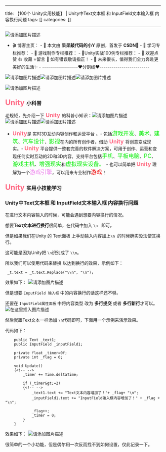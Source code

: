 
--- 
title:  【100个 Unity实用技能】 | Unity中Text文本框 和 InputField文本输入框 内容换行问题 
tags: []
categories: [] 

---
<img src="https://img-blog.csdnimg.cn/4ea0ad75b9c145e5ba7d219b7e425099.png" alt="请添加图片描述">

>  
 -  🎬 博客主页： -  🎥 本文由 **呆呆敲代码的小Y** 原创，首发于 **CSDN**🙉 -  🎄 学习专栏推荐： -  🌲 游戏制作专栏推荐： -  🌲Unity实战100例专栏推荐： -  🏅 欢迎点赞 👍 收藏 ⭐留言 📝 如有错误敬请指正！ -  📆 未来很长，值得我们全力奔赴更美好的生活✨ -  ------------------❤️分割线❤️-------------------------  


<img src="https://img-blog.csdnimg.cn/fca9590298da4004906d83d81f4ca0e6.gif" alt="请添加图片描述"><img src="https://img-blog.csdnimg.cn/fca9590298da4004906d83d81f4ca0e6.gif" alt="请添加图片描述"><img src="https://img-blog.csdnimg.cn/fca9590298da4004906d83d81f4ca0e6.gif" alt="请添加图片描述">

<img src="https://img-blog.csdnimg.cn/01e7ec91f0984ce4a166bf72cb52bea5.gif" alt="请添加图片描述">

### <font color="#ff6984" size="5"> Unity </font>小科普

老规矩，先介绍一下<font color="#ff6984" size="4"> **Unity** </font>的科普小知识：<img src="https://img-blog.csdnimg.cn/fca9590298da4004906d83d81f4ca0e6.gif" alt="请添加图片描述"><img src="https://img-blog.csdnimg.cn/fca9590298da4004906d83d81f4ca0e6.gif" alt="请添加图片描述"><img src="https://img-blog.csdnimg.cn/fca9590298da4004906d83d81f4ca0e6.gif" alt="请添加图片描述">
- <font color="#ff6984" size="4">**Unity**</font>是 实时3D互动内容创作和运营平台 。- 包括<font color="#green" size="4">游戏开发</font>、<font color="#green" size="4">美术</font>、<font color="#green" size="4">建筑</font>、<font color="#green" size="4">汽车设计</font>、<font color="#green" size="4">影视</font>在内的所有创作者，借助<font color="#ff6984" size="4"> **Unity** </font>将创意变成现实。- <font color="#ff6e84" size="4">**Unity**</font> 平台提供一整套完善的软件解决方案，可用于创作、运营和变现任何实时互动的2D和3D内容，支持平台包括<font color="#green" size="4">手机</font>、<font color="#green" size="4">平板电脑</font>、<font color="#green" size="4">PC</font>、<font color="#green" size="4">游戏主机</font>、<font color="#green" size="4">增强现实</font>和<font color="#green" size="4">虚拟现实设备。 </font>- 也可以简单把 <font color="#ff6e84" size="4">**Unity**</font> 理解为一个<font color="#ee82ee" size="4">游戏引擎</font>，可以用来专业制作<font color="#ee0000" size="4">游戏</font>！
### <font color="#ff6984" size="5"> Unity </font>实用小技能学习

### Unity中Text文本框 和 InputField文本输入框 内容换行问题

在进行文本内容输入的时候，可能会遇到想要内容换行的情况。

想要**Text文本进行换行**很简单，在代码中加入 `\n ` 即可。

但是如果我们在Unity 的 Text面板 上手动输入内容加上`\n `的时候确实没法使其换行。

这可能是因为Unity把 `\n`识别成了 `\\n`。

所以我们可以使用代码来替换 以达到换行的效果，示例如下：

```
 _t.text = _t.text.Replace("\\n", "\n");

```

效果如下： <img src="https://img-blog.csdnimg.cn/f646794c99da43908b24b661d4a4621d.gif" alt="请添加图片描述">

但是想要 `InputField 输入框` 中的内容换行的话这样还不够。

还要在 `InputField属性面板` 中将内容类型 改为 **多行提交** 或者 **多行新行**才可以。 <img src="https://img-blog.csdnimg.cn/cb4f39437927435ea6e77ebd33ff5b60.png" alt="在这里插入图片描述">

然后就跟Text文本一样添加 `\n`代码即可，下面用一个示例来演示效果。

代码如下：

```
    public Text _text1;
    public InputField _inputField1;

    private float _timer=0f;
    private int _flag = 0;

    void Update()
    {<!-- -->
        _timer += Time.deltaTime;

        if (_timer&gt;=2)
        {<!-- -->
            _text1.text += "Text文本内容增加了！"+ _flag+ "\n";
            _inputField1.text += "InputField输入框内容增加了！" + _flag + "\n";

            _flag++;
            _timer = 0;
        }
    }

```

效果如下： <img src="https://img-blog.csdnimg.cn/b291eaaca84443e18e1c28faf1cf91c2.gif" alt="请添加图片描述">

很简单的一个小功能，但是偶尔用一次反而找不到如何设置，仅此记录一下。
